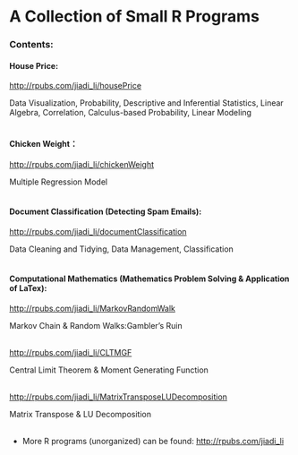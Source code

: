 # A Collection of Small R Programs

### Contents:

#### House Price:

http://rpubs.com/jiadi_li/housePrice    

Data Visualization, Probability, Descriptive and Inferential Statistics, Linear Algebra, Correlation, Calculus-based Probability, Linear Modeling
<br/><br/>

#### Chicken Weight：

http://rpubs.com/jiadi_li/chickenWeight

Multiple Regression Model
<br/><br/>

#### Document Classification (Detecting Spam Emails):

http://rpubs.com/jiadi_li/documentClassification

Data Cleaning and Tidying, Data Management, Classification
<br/><br/>

#### Computational Mathematics (Mathematics Problem Solving & Application of LaTex):

http://rpubs.com/jiadi_li/MarkovRandomWalk

Markov Chain & Random Walks:Gambler’s Ruin
<br/><br/>

http://rpubs.com/jiadi_li/CLTMGF

Central Limit Theorem & Moment Generating Function
<br/><br/>

http://rpubs.com/jiadi_li/MatrixTransposeLUDecomposition

Matrix Transpose & LU Decomposition
<br/><br/>

* More R programs (unorganized) can be found: http://rpubs.com/jiadi_li

